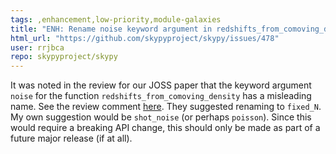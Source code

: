 ```yaml
---
tags: ,enhancement,low-priority,module-galaxies
title: "ENH: Rename noise keyword argument in redshifts_from_comoving_density function"
html_url: "https://github.com/skypyproject/skypy/issues/478"
user: rrjbca
repo: skypyproject/skypy
---
```


It was noted in the review for our JOSS paper that the keyword argument `noise` for the function `redshifts_from_comoving_density` has a misleading name. See the review comment [here](https://github.com/openjournals/joss-reviews/issues/3056#issuecomment-877270540). They suggested renaming to `fixed_N`. My own suggestion would be `shot_noise` (or perhaps `poisson`). Since this would require a breaking API change, this should only be made as part of a future major release (if at all).